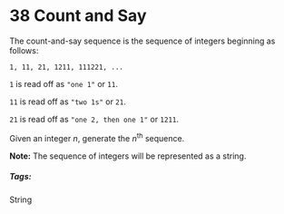 # 38 Count and Say

The count-and-say sequence is the sequence of integers beginning as follows:

```
1, 11, 21, 1211, 111221, ...
```

`1` is read off as `"one 1"` or `11`.

`11` is read off as `"two 1s"` or `21`.

`21` is read off as `"one 2, then one 1"` or `1211`.

Given an integer *n*, generate the *n*<sup>th</sup> sequence.

**Note:** The sequence of integers will be represented as a string.

##### Tags:
String